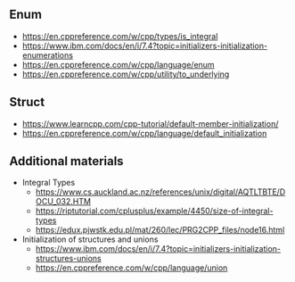## Enum
- https://en.cppreference.com/w/cpp/types/is_integral 
- https://www.ibm.com/docs/en/i/7.4?topic=initializers-initialization-enumerations 
- https://en.cppreference.com/w/cpp/language/enum
- https://en.cppreference.com/w/cpp/utility/to_underlying

## Struct
- https://www.learncpp.com/cpp-tutorial/default-member-initialization/
- https://en.cppreference.com/w/cpp/language/default_initialization

## Additional materials
- Integral Types
  - https://www.cs.auckland.ac.nz/references/unix/digital/AQTLTBTE/DOCU_032.HTM
  - https://riptutorial.com/cplusplus/example/4450/size-of-integral-types
  - https://edux.pjwstk.edu.pl/mat/260/lec/PRG2CPP_files/node16.html
- Initialization of structures and unions
  - https://www.ibm.com/docs/en/i/7.4?topic=initializers-initialization-structures-unions
  - https://en.cppreference.com/w/cpp/language/union 
